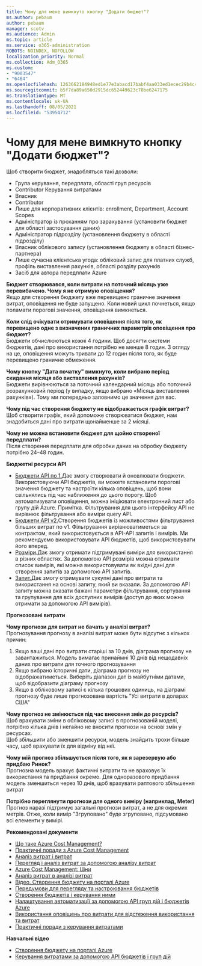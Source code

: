```yaml
---
title: Чому для мене вимкнуто кнопку "Додати бюджет"?
ms.author: pebaum
author: pebaum
manager: scotv
ms.audience: Admin
ms.topic: article
ms.service: o365-administration
ROBOTS: NOINDEX, NOFOLLOW
localization_priority: Normal
ms.collection: Adm_O365
ms.custom:
- "9003547"
- "6464"
ms.openlocfilehash: 1263662184948ed1e77e3abacd17babf4aa033ed1ecec29b4c4afc26d6da56f0
ms.sourcegitcommit: b5f7da89a650d2915dc652449623c78be6247175
ms.translationtype: MT
ms.contentlocale: uk-UA
ms.lasthandoff: 08/05/2021
ms.locfileid: "53954712"
---
```

# <a name="why-is-the-add-budget-button-disabled-for-me"></a>Чому для мене вимкнуто кнопку "Додати бюджет"?

Щоб створити бюджет, знадобляться такі дозволи:

- Група керування, передплата, області груп ресурсів
- Contributor Керування витратами
- Власник
- Contributor
- Лише для корпоративних клієнтів: enrollment, Department, Account Scopes
- Адміністратор із проханням про зарахування (установити бюджет для області застосування даних)
- Адміністратор підрозділу (установлення бюджету в області підрозділу)
- Власник облікового запису (установлення бюджету в області бізнес-партнера)
- Лише сучасна клієнтська угода: обліковий запис для платних служб, профіль виставлення рахунків, області розділу рахунків
- Засіб для автора передплати Azure

**Бюджет створювався, коли витрати на поточний місяць уже перевибачено. Чому я не отримую оповіщення?**  
Якщо для створення бюджету вже перевищено граничне значення витрат, оповіщення не буде запущено. Коли новий цикл почнеться, якщо поламати порогові значення, оповіщення вимкнеться.

**Коли слід очікувати отримувати оповіщення після того, як перевищено одне з визначених граничних параметрів оповіщення про бюджет?**  
Бюджети обчислюються кожні 4 години. Щоб досягти системи бюджетів, дані про використання потрібно не менше 8 годин. З огляду на це, оповіщення можуть тривати до 12 годин після того, як буде перевищено граничне обмеження.

**Чому кнопку "Дата початку" вимкнуто, коли вибрано період скидання місяця або виставлення рахунків?**  
Бюджети вирівнюються за поточний календарний місяць або поточний розрахунковий період (у випадку, якщо вибрано «Місяць виставлення рахунків»). Тому ми попередньо заповнимо це значення для вас.

**Чому під час створення бюджету не відображається графік витрат?**  
Щоб створити графік, який допоможе створюватися бюджет, нам знадобиться дані про витрати щонайменше за 2 місяці.

**Чому не можна встановити бюджет для щойно створеної передплати?**  
Після створення передплати для обробки даних на обробку бюджету потрібно 24–48 годин.

**Бюджетні ресурси API**

- [Бюджети API по 1.](https://docs.microsoft.com/rest/api/consumption/budgets?WT.mc_id=Portal-Microsoft_Azure_Support)Дає змогу створювати й оновлювати бюджети. Використовуючи API бюджетів, ви можете встановити порогові значення бюджету та настроїти кілька оповіщень, щоб вони свільнялись під час наближення до цього порогу. Щоб автоматизувати оповіщення, можна ініціювати електронний лист або групу дій Azure. Примітка. Фільтрування для цього інтерфейсу API не вирівнює фільтрування або виміри query API.
- [Бюджети API v2.](https://github.com/Azure/azure-rest-api-specs/blob/master/specification/cost-management/resource-manager/Microsoft.CostManagement/preview/2019-04-01-preview/examples/CreateOrUpdateBudget.json)Створення бюджетів із можливостями фільтрування більших витрат по v1. Фільтрування вирівнюватиметься за контрактом, який використовується в API-API запитів і вимірів. Ми рекомендуємо використовувати API бюджетів, щоб використовувати його вперед.
- [Розміри.](https://docs.microsoft.com/rest/api/cost-management/dimensions?WT.mc_id=Portal-Microsoft_Azure_Support)Дає змогу отримати підтримувані виміри для використання в різних областях. За допомогою API розмірів можна отримати список вимірів, які можна використовувати як вхідні дані для створення запитів за допомогою API запитів.
- [Запит.](https://docs.microsoft.com/rest/api/cost-management/query?WT.mc_id=Portal-Microsoft_Azure_Support)Дає змогу отримувати сукупні дані про витрати та використання на основі запиту, який ви вказали. За допомогою API запиту можна вказати бажані параметри фільтрування, сортування та групування для всіх доступних вимірів (доступ до яких можна отримати за допомогою API вимірів).

**Прогнозовані витрати**

**Чому прогнози для витрат не бачать у аналізі витрат?**  
Прогнозування прогнозу в аналізі витрат може бути відсутнє з кількох причин:

1. Якщо ваші дані про витрати старіші за 10 днів, діаграма прогнозу не завантажиться. Модель вимагає принаймні 10 днів від нещодавніх даних про витрати для точного прогнозування
2. Якщо вибрано історичні дати, діаграма прогнозу не відображатиметься. Виберіть діапазон дат із майбутніми датами, щоб відобразити діаграму прогнозу
3. Якщо в обліковому записі є кілька грошових одиниць, на діаграмі прогнозу буде лише прогнозована вартість "Усі витрати в доларах США"

**Чому прогноз не змінюється під час внесення змін до ресурсів?**  
Щоб врахувати зміни в обліковому записі в прогнозованій моделі, потрібно кілька днів і негайно не вносити прогнози на основі змін у ресурсах.  
Щоб збільшити або зменшити ресурси, модель знайдить трохи більше часу, щоб врахувати їх для відміну від неї.

**Чому мій прогноз збільшується після того, як я зарезервую або придбаю Ринок?**  
Прогнозна модель врахує фактичні витрати та не враховує їх використання та придбання окремо. Для одноразового придбання модель зменшиться через 10 днів, щоб врахувати раптового збільшення витрат

**Потрібно переглянути прогнози для одного виміру (наприклад, Meter)**  
Прогноз наразі підтримує загальні прогнози витрат, а не для окремих метрів. Отже, коли вимір "Згруповано" буде згруповано, підсумовано всі елементи у вимірі.

**Рекомендовані документи**

- [Що таке Azure Cost Management?](https://docs.microsoft.com/azure/cost-management/overview-cost-mgt?WT.mc_id=Portal-Microsoft_Azure_Support)
- [Практичні поради з Azure Cost Management](https://docs.microsoft.com/azure/cost-management/cost-mgt-best-practices?WT.mc_id=Portal-Microsoft_Azure_Support)
- [Аналіз витрат і витрат](https://docs.microsoft.com/azure/cost-management/quick-acm-cost-analysis?WT.mc_id=Portal-Microsoft_Azure_Support)
- [Перегляд і аналіз витрат за допомогою аналізу витрат](https://docs.microsoft.com/azure/cost-management/quick-acm-cost-analysis?WT.mc_id=Portal-Microsoft_Azure_Support)
- [Azure Cost Management: Ціни](https://azure.microsoft.com/services/cost-management/#pricing)
- [Аналіз витрат в аналізі витрат](https://docs.microsoft.com/azure/cost-management-billing/costs/quick-acm-cost-analysis?WT.mc_id=Portal-Microsoft_Azure_Support#review-costs-in-cost-analysis)
- [Відео. Створення бюджету на порталі Azure](https://www.youtube.com/watch?v=ExIVG_Gr45A&t=4s)
- [Передумови для перегляду та настроювання бюджетів](https://docs.microsoft.com/azure/cost-management-billing/costs/tutorial-acm-create-budgets?WT.mc_id=Portal-Microsoft_Azure_Support#prerequisites)
- [Створення бюджетів і керування ними](https://docs.microsoft.com/azure/cost-management-billing/costs/tutorial-acm-create-budgets?WT.mc_id=Portal-Microsoft_Azure_Support#create-a-budget-in-the-azure-portal)
- [Налаштування автоматизації за допомогою API груп дій і бюджетів Azure](https://docs.microsoft.com/azure/cost-management/tutorial-acm-create-budgets?WT.mc_id=Portal-Microsoft_Azure_Support#trigger-an-action-group)
- [Використання оповіщень про витрати для відстеження використання та витрат](https://docs.microsoft.com/azure/cost-management/cost-mgt-alerts-monitor-usage-spending?WT.mc_id=Portal-Microsoft_Azure_Support)
- [Практичні поради з керування витратами](https://docs.microsoft.com/azure/cost-management/cost-mgt-best-practices?WT.mc_id=Portal-Microsoft_Azure_Support)  

**Навчальні відео**

- [Створення бюджету на порталі Azure](https://go.microsoft.com/fwlink/?linkid=2146761)
- [Керування витратами за допомогою API бюджетів і груп дій](https://go.microsoft.com/fwlink/?linkid=2147038)